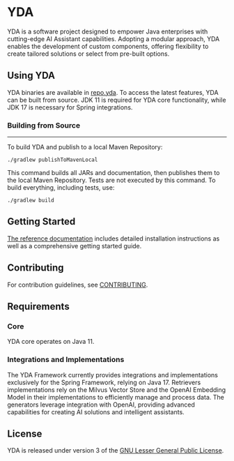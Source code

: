 # YDA

YDA is a software project designed to empower Java enterprises with cutting-edge AI Assistant capabilities. Adopting a modular approach, YDA enables the development of custom components, offering flexibility to create tailored solutions or select from pre-built options.

## Using YDA

YDA binaries are available in [repo.yda](https://github.com/love-vector/yda).
To access the latest features, YDA can be built from source.
JDK 11 is required for YDA core functionality, while JDK 17 is necessary for Spring integrations.

### Building from Source
___
To build YDA and publish to a local Maven Repository:
```
./gradlew publishToMavenLocal
```
This command builds all JARs and documentation, then publishes them to the local Maven Repository. Tests are not executed by this command. To build everything, including tests, use:
```
./gradlew build
```

## Getting Started

[The reference documentation](#) includes detailed installation instructions as well as a comprehensive getting started guide.

Contributing
-------  
For contribution guidelines, see [CONTRIBUTING](#).


## Requirements

### Core
YDA  core operates on Java 11.

### Integrations and Implementations
The YDA Framework currently provides integrations and implementations exclusively for the Spring Framework, relying on Java 17. Retrievers implementations rely on the Milvus Vector Store and the OpenAI Embedding Model in their implementations to efficiently manage and process data. The generators leverage integration with OpenAI, providing advanced capabilities for creating AI solutions and intelligent assistants.

## License
YDA is released under version 3 of the [GNU Lesser General Public License](https://www.gnu.org/licenses/lgpl-3.0-standalone.html).